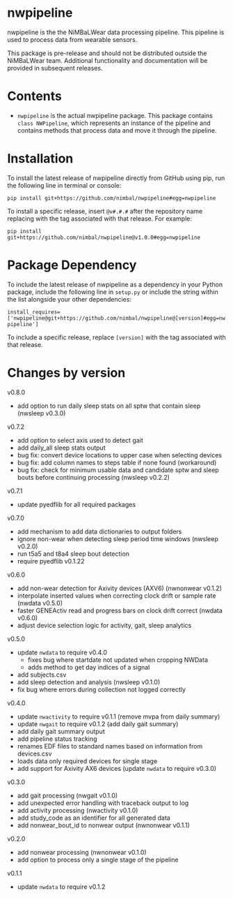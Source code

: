 # nwpipeline

nwpipeline is the the NiMBaLWear data processing pipeline. This pipeline is used to process data from wearable sensors.

This package is pre-release and should not be distributed outside the NiMBaLWear team. Additional functionality and documentation will be provided in subsequent releases.

# Contents

- `nwpipeline` is the actual nwpipeline package. This package contains `class NWPipeline`, which represents an instance of the pipeline and contains methods that process data and move it through the pipeline.

# Installation

To install the latest release of nwpipeline directly from GitHub using pip, run the following line in terminal or console:

`pip install git+https://github.com/nimbal/nwpipeline#egg=nwpipeline`

To install a specific release, insert `@v#.#.#` after the repository name replacing with the tag associated with that release. For example:

`pip install git+https://github.com/nimbal/nwpipeline@v1.0.0#egg=nwpipeline`

# Package Dependency

To include the latest release of nwpipeline as a dependency in your Python package, include the following line in `setup.py` or include the string within the list alongside your other dependencies:

`install_requires=['nwpipeline@git+https://github.com/nimbal/nwpipeline@[version]#egg=nwpipeline']`

To include a specific release, replace `[version]` with the tag associated with that release.

# Changes by version

v0.8.0
- add option to run daily sleep stats on all sptw that contain sleep (nwsleep v0.3.0)

v0.7.2
- add option to select axis used to detect gait
- add daily_all sleep stats output
- bug fix: convert device locations to upper case when selecting devices
- bug fix: add column names to steps table if none found (workaround)
- bug fix: check for minimum usable data and candidate sptw and sleep bouts before continuing processing (nwsleep v0.2.2)

v0.7.1
- update pyedflib for all required packages

v0.7.0
- add mechanism to add data dictionaries to output folders
- ignore non-wear when detecting sleep period time windows (nwsleep v0.2.0)
- run t5a5 and t8a4 sleep bout detection
- require pyedflib v0.1.22

v0.6.0
- add non-wear detection for Axivity devices (AXV6) (nwnonwear v0.1.2)
- interpolate inserted values when correcting clock drift or sample rate (nwdata v0.5.0)
- faster GENEActiv read and progress bars on clock drift correct (nwdata v0.6.0)
- adjust device selection logic for activity, gait, sleep analytics

v0.5.0
- update `nwdata` to require v0.4.0
    - fixes bug where startdate not updated when cropping NWData
    - adds method to get day indices of a signal
- add subjects.csv
- add sleep detection and analysis (nwsleep v0.1.0)
- fix bug where errors during collection not logged correctly

v0.4.0
- update `nwactivity` to require v0.1.1 (remove mvpa from daily summary)
- update `nwgait` to require v0.1.2 (add daily gait summary)
- add daily gait summary output
- add pipeline status tracking
- renames EDF files to standard names based on information from devices.csv
- loads data only required devices for single stage
- add support for Axivity AX6 devices (update `nwdata` to require v0.3.0)

v0.3.0
- add gait processing (nwgait v0.1.0)
- add unexpected error handling with traceback output to log
- add activity processing (nwactivity v0.1.0)
- add study_code as an identifier for all generated data
- add nonwear_bout_id to nonwear output (nwnonwear v0.1.1)

v0.2.0
- add nonwear processing (nwnonwear v0.1.0)
- add option to process only a single stage of the pipeline

v0.1.1
- update `nwdata` to require v0.1.2